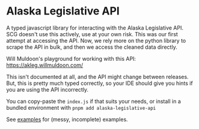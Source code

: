 # Alaska Legislative API

A typed javascript library for interacting with the Alaska Legislative API.
SCG doesn't use this actively, use at your own risk.
This was our first attempt at accessing the API.
Now, we rely more on the python library to scrape the API in bulk, and then
we access the cleaned data directly.

Will Muldoon's playground for working with this API: https://akleg.willmuldoon.com/

This isn't documented at all, and the API might change between releases.
But, this is pretty much typed correctly, so your IDE should give you
hints if you are using the API incorrectly.

You can copy-paste the `index.js` if that suits your needs, or install in a bundled
environment with `pnpm add alaska-legislative-api`

See [examples](examples/) for (messy, incomplete) examples.